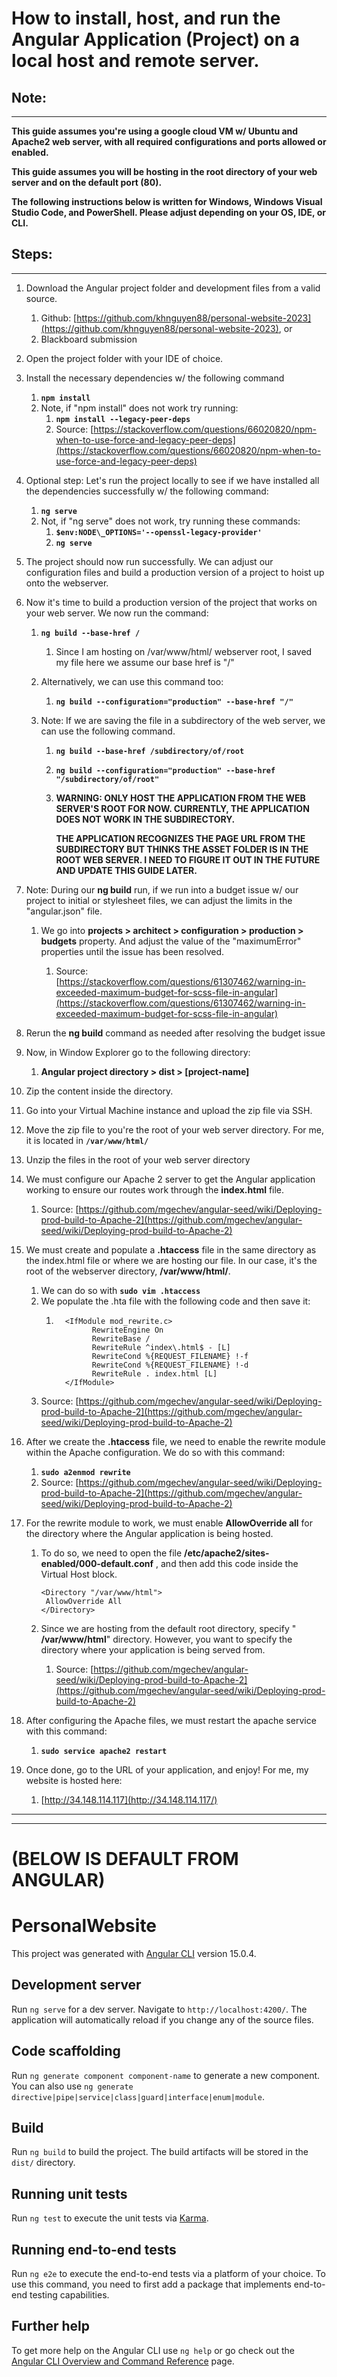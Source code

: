# How to install, host, and run the Angular Application (Project) on a local host and remote server.

## Note:

---

**This guide assumes you're using a google cloud VM w/ Ubuntu and Apache2 web server, with all required configurations and ports allowed or enabled.**

**This guide assumes you will be hosting in the root directory of your web server and on the default port (80).**

**The following instructions below is written for Windows, Windows Visual Studio Code, and PowerShell. Please adjust depending on your OS, IDE, or CLI.**

## Steps:

---

1. Download the Angular project folder and development files from a valid source.

   1. Github: [https://github.com/khnguyen88/personal-website-2023](https://github.com/khnguyen88/personal-website-2023), or
   2. Blackboard submission

2. Open the project folder with your IDE of choice.

3. Install the necessary dependencies w/ the following command

   1. **`npm install`**
   2. Note, if "npm install" does not work try running:
      1. **`npm install --legacy-peer-deps`**
      2. Source: [https://stackoverflow.com/questions/66020820/npm-when-to-use-force-and-legacy-peer-deps](https://stackoverflow.com/questions/66020820/npm-when-to-use-force-and-legacy-peer-deps)

4. Optional step: Let's run the project locally to see if we have installed all the dependencies successfully w/ the following command:

   1. **`ng serve`**
   2. Not, if "ng serve" does not work, try running these commands:
      1. **`$env:NODE\_OPTIONS='--openssl-legacy-provider'`**
      2. **`ng serve`**

5. The project should now run successfully. We can adjust our configuration files and build a production version of a project to hoist up onto the webserver.

6. Now it's time to build a production version of the project that works on your web server. We now run the command:

   1. **`ng build --base-href /`**
      1. Since I am hosting on /var/www/html/ webserver root, I saved my file here we assume our base href is "/"
   2. Alternatively, we can use this command too:
      1. **`ng build --configuration="production" --base-href "/"`**
   3. Note: If we are saving the file in a subdirectory of the web server, we can use the following command.

      1. **`ng build --base-href /subdirectory/of/root`**
      2. **`ng build --configuration="production" --base-href "/subdirectory/of/root"`**
      3. **WARNING: ONLY HOST THE APPLICATION FROM THE WEB SERVER'S ROOT FOR NOW. CURRENTLY, THE APPLICATION DOES NOT WORK IN THE SUBDIRECTORY.**

         **THE APPLICATION RECOGNIZES THE PAGE URL FROM THE SUBDIRECTORY BUT THINKS THE ASSET FOLDER IS IN THE ROOT WEB SERVER. I NEED TO FIGURE IT OUT IN THE FUTURE AND UPDATE THIS GUIDE LATER.**

7. Note: During our **ng build** run, if we run into a budget issue w/ our project to initial or stylesheet files, we can adjust the limits in the "angular.json" file.

   1. We go into **projects \> architect \> configuration \> production \> budgets** property. And adjust the value of the "maximumError" properties until the issue has been resolved.

      1. Source: [https://stackoverflow.com/questions/61307462/warning-in-exceeded-maximum-budget-for-scss-file-in-angular](https://stackoverflow.com/questions/61307462/warning-in-exceeded-maximum-budget-for-scss-file-in-angular)

8. Rerun the **ng build** command as needed after resolving the budget issue

9. Now, in Window Explorer go to the following directory:

   1. **Angular project directory \> dist \> [project-name]**

10. Zip the content inside the directory.

11. Go into your Virtual Machine instance and upload the zip file via SSH.

12. Move the zip file to you're the root of your web server directory. For me, it is located in **`/var/www/html/`**

13. Unzip the files in the root of your web server directory

14. We must configure our Apache 2 server to get the Angular application working to ensure our routes work through the **index.html** file.

    1. Source: [https://github.com/mgechev/angular-seed/wiki/Deploying-prod-build-to-Apache-2](https://github.com/mgechev/angular-seed/wiki/Deploying-prod-build-to-Apache-2)

15. We must create and populate a **.htaccess** file in the same directory as the index.html file or where we are hosting our file. In our case, it's the root of the webserver directory, **/var/www/html/**.

    1. We can do so with **`sudo vim .htaccess`**
    2. We populate the .hta file with the following code and then save it:
       1. ```
          	<IfModule mod_rewrite.c>
          		  RewriteEngine On
          		  RewriteBase /
          		  RewriteRule ^index\.html$ - [L]
          		  RewriteCond %{REQUEST_FILENAME} !-f
          		  RewriteCond %{REQUEST_FILENAME} !-d
          		  RewriteRule . index.html [L]
          	</IfModule>
          ```
    3. Source: [https://github.com/mgechev/angular-seed/wiki/Deploying-prod-build-to-Apache-2](https://github.com/mgechev/angular-seed/wiki/Deploying-prod-build-to-Apache-2)

16. After we create the **.htaccess** file, we need to enable the rewrite module within the Apache configuration. We do so with this command:

    1. **`sudo a2enmod rewrite`**
    2. Source: [https://github.com/mgechev/angular-seed/wiki/Deploying-prod-build-to-Apache-2](https://github.com/mgechev/angular-seed/wiki/Deploying-prod-build-to-Apache-2)

17. For the rewrite module to work, we must enable **AllowOverride all** for the directory where the Angular application is being hosted.

    1. To do so, we need to open the file **/etc/apache2/sites-enabled/000-default.conf** , and then add this code inside the Virtual Host block.

       ```
       <Directory "/var/www/html">
       	AllowOverride All
       </Directory>
       ```

    2. Since we are hosting from the default root directory, specify " **/var/www/html**" directory. However, you want to specify the directory where your application is being served from.
       1. Source: [https://github.com/mgechev/angular-seed/wiki/Deploying-prod-build-to-Apache-2](https://github.com/mgechev/angular-seed/wiki/Deploying-prod-build-to-Apache-2)

18. After configuring the Apache files, we must restart the apache service with this command:
    1. **`sudo service apache2 restart`**
19. Once done, go to the URL of your application, and enjoy! For me, my website is hosted here:
    1. [http://34.148.114.117](http://34.148.114.117/)

---

---

# (BELOW IS DEFAULT FROM ANGULAR)

# PersonalWebsite

This project was generated with [Angular CLI](https://github.com/angular/angular-cli) version 15.0.4.

## Development server

Run `ng serve` for a dev server. Navigate to `http://localhost:4200/`. The application will automatically reload if you change any of the source files.

## Code scaffolding

Run `ng generate component component-name` to generate a new component. You can also use `ng generate directive|pipe|service|class|guard|interface|enum|module`.

## Build

Run `ng build` to build the project. The build artifacts will be stored in the `dist/` directory.

## Running unit tests

Run `ng test` to execute the unit tests via [Karma](https://karma-runner.github.io).

## Running end-to-end tests

Run `ng e2e` to execute the end-to-end tests via a platform of your choice. To use this command, you need to first add a package that implements end-to-end testing capabilities.

## Further help

To get more help on the Angular CLI use `ng help` or go check out the [Angular CLI Overview and Command Reference](https://angular.io/cli) page.
